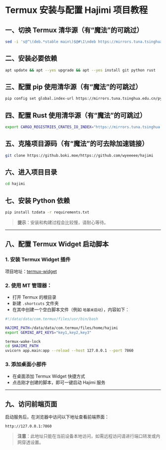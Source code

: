 # Termux 安装与配置 Hajimi 项目教程

## 一、切换 Termux 清华源（有“魔法”的可跳过）

```bash
sed -i 's@^\(deb.*stable main\)$@#\1\ndeb https://mirrors.tuna.tsinghua.edu.cn/termux/apt/termux-main stable main@' $PREFIX/etc/apt/sources.list
```

## 二、安装必要依赖

```bash
apt update && apt --yes upgrade && apt --yes install git python rust
```

## 三、配置 pip 使用清华源（有“魔法”的可跳过）

```bash
pip config set global.index-url https://mirrors.tuna.tsinghua.edu.cn/pypi/web/simple
```

## 四、配置 Rust 使用清华源（有“魔法”的可跳过）

```bash
export CARGO_REGISTRIES_CRATES_IO_INDEX="https://mirrors.tuna.tsinghua.edu.cn/git/crates.io-index.git"
```

## 五、克隆项目源码（有“魔法”的可去除加速链接）

```bash
git clone https://github.boki.moe/https://github.com/wyeeeee/hajimi
```

## 六、进入项目目录

```bash
cd hajimi
```

## 七、安装 Python 依赖

```bash
pip install tzdata -r requirements.txt
```

> **提示**：安装和构建过程会比较慢，请耐心等待。

---

## 八、配置 Termux Widget 启动脚本

### 1. 安装 Termux Widget 插件  
项目地址：[termux-widget](https://github.com/termux/termux-widget)

### 2. 使用 MT 管理器：
- 打开 Termux 的根目录
- 新建 `.shortcuts` 文件夹
- 在其中创建一个空白脚本文件（例如 `哈基米启动`），内容如下：

```bash
#!/data/data/com.termux/files/usr/bin/bash

HAJIMI_PATH=/data/data/com.termux/files/home/hajimi
export GEMINI_API_KEYS="key1,key2,key3"

termux-wake-lock
cd $HAJIMI_PATH
uvicorn app.main:app --reload --host 127.0.0.1 --port 7860
```

### 3. 添加桌面小部件
- 在桌面添加 Termux Widget 快捷方式
- 点击刚才创建的脚本，即可一键启动 Hajimi 服务

---

## 九、访问前端页面

启动服务后，在浏览器中访问以下地址查看前端界面：

```
http://127.0.0.1:7860
```

> **注意**：此地址只能在当前设备本地访问，如需远程访问请进行端口转发或内网穿透设置。
